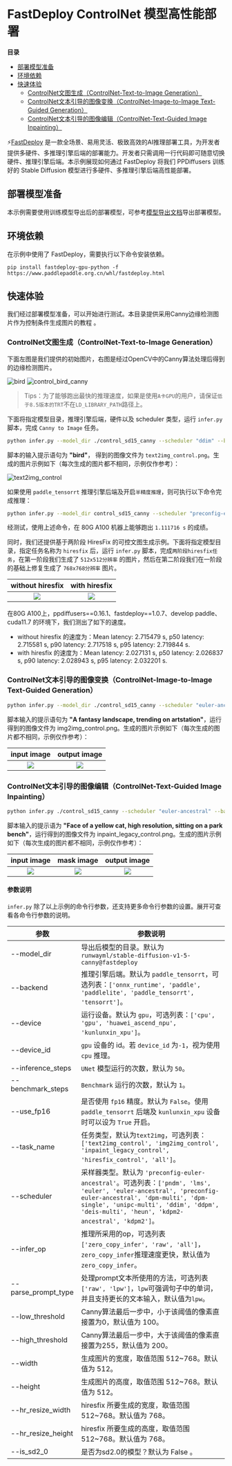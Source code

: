 # FastDeploy ControlNet 模型高性能部署

 **目录**
   * [部署模型准备](#部署模型准备)
   * [环境依赖](#环境依赖)
   * [快速体验](#快速体验)
       * [ControlNet文图生成（ControlNet-Text-to-Image Generation）](#ControlNet文图生成)
       * [ControlNet文本引导的图像变换（ControlNet-Image-to-Image Text-Guided Generation）](#ControlNet文本引导的图像变换)
       * [ControlNet文本引导的图像编辑（ControlNet-Text-Guided Image Inpainting）](#ControlNet文本引导的图像编辑)

⚡️[FastDeploy](https://github.com/PaddlePaddle/FastDeploy) 是一款全场景、易用灵活、极致高效的AI推理部署工具，为开发者提供多硬件、多推理引擎后端的部署能力。开发者只需调用一行代码即可随意切换硬件、推理引擎后端。本示例展现如何通过 FastDeploy 将我们 PPDiffusers 训练好的 Stable Diffusion 模型进行多硬件、多推理引擎后端高性能部署。

<a name="部署模型准备"></a>

## 部署模型准备

本示例需要使用训练模型导出后的部署模型，可参考[模型导出文档](https://github.com/PaddlePaddle/PaddleMIX/blob/develop/ppdiffusers/deploy/controlnet/export.md)导出部署模型。

<a name="环境依赖"></a>

## 环境依赖

在示例中使用了 FastDeploy，需要执行以下命令安装依赖。

```shell
pip install fastdeploy-gpu-python -f https://www.paddlepaddle.org.cn/whl/fastdeploy.html
```

<a name="快速体验"></a>

## 快速体验

我们经过部署模型准备，可以开始进行测试。本目录提供采用Canny边缘检测图片作为控制条件生成图片的教程 。

<a name="ControlNet文图生成"></a>

### ControlNet文图生成（ControlNet-Text-to-Image Generation）

下面左图是我们提供的初始图片，右图是经过OpenCV中的Canny算法处理后得到的边缘检测图片。

![bird](https://user-images.githubusercontent.com/50394665/225192117-3ec7a61c-227b-4056-a076-d37759f8411b.png)
![control_bird_canny](https://user-images.githubusercontent.com/50394665/225192606-47ba975f-f6cc-4555-8d85-870dc1327b45.png)

> Tips：为了能够跑出最快的推理速度，如果是使用`A卡GPU`的用户，请保证`低于8.5版本的TRT`不在`LD_LIBRARY_PATH`路径上。

下面将指定模型目录，推理引擎后端，硬件以及 scheduler 类型，运行 `infer.py` 脚本，完成 `Canny to Image` 任务。

```sh
python infer.py --model_dir ./control_sd15_canny --scheduler "ddim" --backend paddle --task text2img_control
```

脚本的输入提示语句为 **"bird"**， 得到的图像文件为 `text2img_control.png`。生成的图片示例如下（每次生成的图片都不相同，示例仅作参考）：

![text2img_control](https://github.com/PaddlePaddle/PaddleNLP/assets/50394665/c2f5e7f0-8abf-4a6c-bc38-bcaf8f58cac5)

如果使用 `paddle_tensorrt` 推理引擎后端及开启`半精度推理`，则可执行以下命令完成推理：

```sh
python infer.py --model_dir control_sd15_canny --scheduler "preconfig-euler-ancestral" --backend paddle_tensorrt --device gpu --benchmark_steps 10 --use_fp16 True --task text2img_control
```

经测试，使用上述命令，在 80G A100 机器上能够跑出 `1.111716 s` 的成绩。

同时，我们还提供基于两阶段 HiresFix 的可控文图生成示例。下面将指定模型目录，指定任务名称为 `hiresfix` 后，运行 `infer.py` 脚本，完成`两阶段hiresfix任务`，在第一阶段我们生成了 `512x512分辨率` 的图片，然后在第二阶段我们在一阶段的基础上修复生成了 `768x768分辨率` 图片。

|       without hiresfix       |       with hiresfix       |
|:-------------------:|:-------------------:|
|![][without-hiresfix]|![][with-hiresfix]|

[without-hiresfix]: https://github.com/PaddlePaddle/PaddleNLP/assets/50394665/2e3002bc-4a55-4b73-869f-b4e065e62644
[with-hiresfix]: https://github.com/PaddlePaddle/PaddleNLP/assets/50394665/3f80ce29-8854-4877-911a-11da928a0559

在80G A100上，ppdiffusers==0.16.1、fastdeploy==1.0.7、develop paddle、cuda11.7 的环境下，我们测出了如下的速度。
- without hiresfix 的速度为：Mean latency: 2.715479 s, p50 latency: 2.715581 s, p90 latency: 2.717518 s, p95 latency: 2.719844 s.
- with hiresfix 的速度为：Mean latency: 2.027131 s, p50 latency: 2.026837 s, p90 latency: 2.028943 s, p95 latency: 2.032201 s.

<a name="ControlNet文本引导的图像变换"></a>

### ControlNet文本引导的图像变换（ControlNet-Image-to-Image Text-Guided Generation）

```sh
python infer.py --model_dir ./control_sd15_canny --scheduler "euler-ancestral" --backend paddle_tensorrt --use_fp16 True --device gpu --task_name img2img_control
```

脚本输入的提示语句为 **"A fantasy landscape, trending on artstation"**，运行得到的图像文件为 img2img_control.png。生成的图片示例如下（每次生成的图片都不相同，示例仅作参考）：

|       input image       |       output image       |
|:-------------------:|:-------------------:|
|![][sketch-mountains-input]|![][fantasy_landscape]|

[sketch-mountains-input]: https://user-images.githubusercontent.com/10826371/217207485-09ee54de-4ba2-4cff-9d6c-fd426d4c1831.png
[fantasy_landscape]: https://github.com/PaddlePaddle/PaddleNLP/assets/50394665/c3727ee3-2955-4ae9-9fbd-a434a9613eda

<a name="ControlNet文本引导的图像编辑"></a>

### ControlNet文本引导的图像编辑（ControlNet-Text-Guided Image Inpainting）

```sh
python infer.py ./control_sd15_canny --scheduler "euler-ancestral" --backend paddle_tensorrt --use_fp16 True --device gpu --task_name inpaint_legacy_control
```

脚本输入的提示语为 **"Face of a yellow cat, high resolution, sitting on a park bench"**，运行得到的图像文件为 inpaint_legacy_control.png。生成的图片示例如下（每次生成的图片都不相同，示例仅作参考）：

|       input image       |       mask image       |       output image
|:-------------------:|:-------------------:|:-------------------:|
|![][input]|![][mask]|![][output]|

[input]: https://user-images.githubusercontent.com/10826371/217423470-b2a3f8ac-618b-41ee-93e2-121bddc9fd36.png
[mask]: https://user-images.githubusercontent.com/10826371/217424068-99d0a97d-dbc3-4126-b80c-6409d2fd7ebc.png
[output]: https://github.com/PaddlePaddle/PaddleNLP/assets/50394665/63735f7d-038a-48d0-a688-7c1aa4912ab0


#### 参数说明

`infer.py` 除了以上示例的命令行参数，还支持更多命令行参数的设置。展开可查看各命令行参数的说明。

| 参数 |参数说明 |
|----------|--------------|
| --model_dir | 导出后模型的目录。默认为 `runwayml/stable-diffusion-v1-5-canny@fastdeploy` |
| --backend | 推理引擎后端。默认为 `paddle_tensorrt`，可选列表：`['onnx_runtime', 'paddle', 'paddlelite', 'paddle_tensorrt', 'tensorrt']`。 |
| --device | 运行设备。默认为 `gpu`，可选列表：`['cpu', 'gpu', 'huawei_ascend_npu', 'kunlunxin_xpu']`。 |
| --device_id | `gpu` 设备的 id。若 `device_id` 为`-1`，视为使用 `cpu` 推理。 |
| --inference_steps | `UNet` 模型运行的次数，默认为 `50`。 |
| --benchmark_steps | `Benchmark` 运行的次数，默认为 `1`。 |
| --use_fp16 | 是否使用 `fp16` 精度。默认为 `False`。使用 `paddle_tensorrt` 后端及 `kunlunxin_xpu` 设备时可以设为 `True` 开启。 |
| --task_name | 任务类型，默认为`text2img`，可选列表：`['text2img_control', 'img2img_control', 'inpaint_legacy_control', 'hiresfix_control', 'all']`。|
| --scheduler | 采样器类型。默认为 `'preconfig-euler-ancestral'`。可选列表：`['pndm', 'lms', 'euler', 'euler-ancestral', 'preconfig-euler-ancestral', 'dpm-multi', 'dpm-single', 'unipc-multi', 'ddim', 'ddpm', 'deis-multi', 'heun', 'kdpm2-ancestral', 'kdpm2']`。|
| --infer_op | 推理所采用的op，可选列表 `['zero_copy_infer', 'raw', 'all']`，`zero_copy_infer`推理速度更快，默认值为`zero_copy_infer`。 |
| --parse_prompt_type | 处理prompt文本所使用的方法，可选列表 `['raw', 'lpw']`，`lpw`可强调句子中的单词，并且支持更长的文本输入，默认值为`lpw`。 |
| --low_threshold | Canny算法最后一步中，小于该阈值的像素直接置为0，默认值为 100。 |
| --high_threshold | Canny算法最后一步中，大于该阈值的像素直接置为255，默认值为 200。 |
| --width | 生成图片的宽度，取值范围 512~768。默认值为 512。|
| --height | 生成图片的高度，取值范围 512~768。默认值为 512。|
| --hr_resize_width | hiresfix 所要生成的宽度，取值范围 512~768。默认值为 768。|
| --hr_resize_height | hiresfix 所要生成的高度，取值范围 512~768。默认值为 768。|
| --is_sd2_0 | 是否为sd2.0的模型？默认为 False 。|
